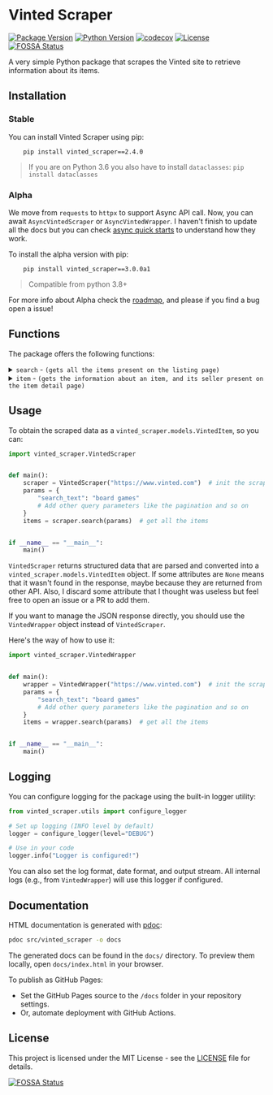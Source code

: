 # Vinted Scraper

[![Package Version](https://img.shields.io/pypi/v/vinted_scraper.svg)](https://pypi.org/project/vinted_scraper/)
[![Python Version](https://img.shields.io/pypi/pyversions/vinted_scraper.svg)](https://pypi.org/project/vinted_scraper/)
[![codecov](https://codecov.io/gh/Giglium/vinted_scraper/graph/badge.svg?token=EB36V1AO72)](https://codecov.io/gh/Giglium/vinted_scraper)
[![License](https://img.shields.io/pypi/l/vinted_scraper.svg)](https://github.com/Giglium/vinted_scraper/blob/main/LICENSE)
[![FOSSA Status](https://app.fossa.com/api/projects/git%2Bgithub.com%2FGiglium%2Fvinted_scraper.svg?type=shield)](https://app.fossa.com/projects/git%2Bgithub.com%2FGiglium%2Fvinted_scraper?ref=badge_shield)

A very simple Python package that scrapes the Vinted site to retrieve information about its items.

## Installation

### Stable

You can install Vinted Scraper using pip:

```shell
    pip install vinted_scraper==2.4.0
```

> If you are on Python 3.6 you also have to install `dataclasses`: `pip install dataclasses`

### Alpha

We move from `requests` to `httpx` to support Async API call. Now, you can await `AsyncVintedScraper` or `AsyncVintedWrapper`.
I haven't finish to update all the docs but you can check [async quick starts](./tests/test_async_quick_starts.py) to understand how they work.

To install the alpha version with pip:

```shell
    pip install vinted_scraper==3.0.0a1
```

> Compatible from python 3.8+

For more info about Alpha check the [roadmap](https://github.com/Giglium/vinted_scraper/issues/73), and please if you find a bug open a issue!

## Functions

The package offers the following functions:

<details>
 <summary><code>search</code> - <code>(gets all the items present on the listing page)</code></summary>

**Parameters**

> | name   | type     | data type | description                                    |
> | ------ | -------- | --------- | ---------------------------------------------- |
> | params | optional | Dict      | Query parameters like the pagination and so on |

</details>

<details>
 <summary><code>item</code> - <code>(gets the information about an item, and its seller present on the item detail page)</code></summary>

> It is currently not working and will throw a 404 status code (see [#78](https://github.com/Giglium/vinted_scraper/issues/78)). Vinted has changed this endpoint, and we didn't find a replacement.

**Parameters**

> | name   | type     | data type | description                                   |
> | ------ | -------- | --------- | --------------------------------------------- |
> | id     | required | str       | The unique identifier of the item to retrieve |
> | params | optional | Dict      | I don't know is they exist                    |

</details>

## Usage

To obtain the scraped data as a `vinted_scraper.models.VintedItem`, so you can:

```python
import vinted_scraper.VintedScraper


def main():
    scraper = VintedScraper("https://www.vinted.com")  # init the scraper with the baseurl
    params = {
        "search_text": "board games"
        # Add other query parameters like the pagination and so on
    }
    items = scraper.search(params)  # get all the items


if __name__ == "__main__":
    main()
```

`VintedScraper` returns structured data that are parsed and converted into a `vinted_scraper.models.VintedItem` object.
If some attributes are `None` means that it wasn't found in the response, maybe because they are returned from other
API.
Also, I discard some attribute that I thought was useless but feel free to open an issue or a PR to add them.

If you want to manage the JSON response directly, you should use the `VintedWrapper` object instead of `VintedScraper`.

Here's the way of how to use it:

```python
import vinted_scraper.VintedWrapper


def main():
    wrapper = VintedWrapper("https://www.vinted.com")  # init the scraper with the baseurl
    params = {
        "search_text": "board games"
        # Add other query parameters like the pagination and so on
    }
    items = wrapper.search(params)  # get all the items


if __name__ == "__main__":
    main()
```

## Logging

You can configure logging for the package using the built-in logger utility:

```python
from vinted_scraper.utils import configure_logger

# Set up logging (INFO level by default)
logger = configure_logger(level="DEBUG")

# Use in your code
logger.info("Logger is configured!")
```

You can also set the log format, date format, and output stream. All internal logs (e.g., from `VintedWrapper`) will use this logger if configured.

## Documentation

HTML documentation is generated with [pdoc](https://pdoc.dev/):

```bash
pdoc src/vinted_scraper -o docs
```

The generated docs can be found in the `docs/` directory. To preview them locally, open `docs/index.html` in your browser.

To publish as GitHub Pages:
- Set the GitHub Pages source to the `/docs` folder in your repository settings.
- Or, automate deployment with GitHub Actions.

## License

This project is licensed under the MIT License - see
the [LICENSE](https://github.com/Giglium/vinted_scraper/blob/main/LICENSE) file for details.

[![FOSSA Status](https://app.fossa.com/api/projects/git%2Bgithub.com%2FGiglium%2Fvinted_scraper.svg?type=large)](https://app.fossa.com/projects/git%2Bgithub.com%2FGiglium%2Fvinted_scraper?ref=badge_large)
